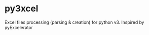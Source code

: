 py3xcel
=======

Excel files processing (parsing &amp; creation) for python v3. Inspired by pyExcelerator